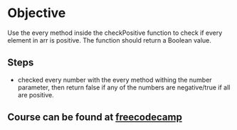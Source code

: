 # Objective
Use the every method inside the checkPositive function to check if every element in arr is positive. The function should return a Boolean value.

## Steps
- checked every number with the every method withing the number parameter, then return false if any of the numbers are negative/true if all are positive.

## Course can be found at [freecodecamp](https://www.freecodecamp.org/learn/javascript-algorithms-and-data-structures/functional-programming/use-the-every-method-to-check-that-every-element-in-an-array-meets-a-criteria)